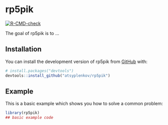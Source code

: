 
<!-- README.md is generated from README.Rmd. Please edit that file -->

# rp5pik

<!-- badges: start -->

[![R-CMD-check](https://github.com/atsyplenkov/rp5pik/actions/workflows/R-CMD-check.yaml/badge.svg)](https://github.com/atsyplenkov/rp5pik/actions/workflows/R-CMD-check.yaml)
<!-- badges: end -->

The goal of rp5pik is to …

## Installation

You can install the development version of rp5pik from
[GitHub](https://github.com/) with:

``` r
# install.packages("devtools")
devtools::install_github("atsyplenkov/rp5pik")
```

## Example

This is a basic example which shows you how to solve a common problem:

``` r
library(rp5pik)
## basic example code
```
